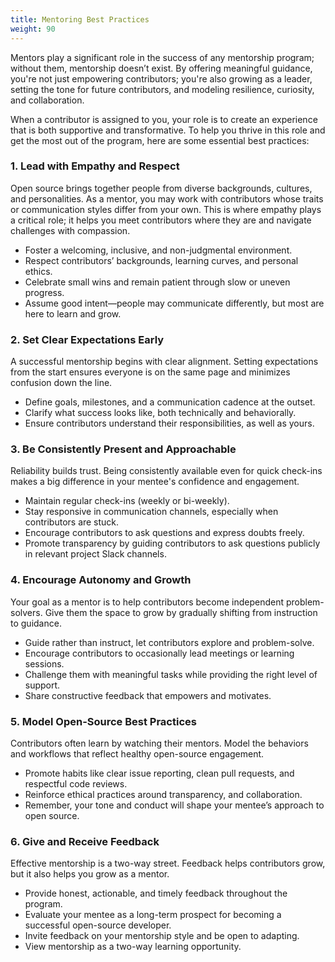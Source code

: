 ```yaml
---
title: Mentoring Best Practices
weight: 90
---
```


Mentors play a significant role in the success of any mentorship program; without them, mentorship doesn’t exist. By offering meaningful guidance, you're not just empowering contributors; you're also growing as a leader, setting the tone for future contributors, and modeling resilience, curiosity, and collaboration.

When a contributor is assigned to you, your role is to create an experience that is both supportive and transformative. To help you thrive in this role and get the most out of the program, here are some essential best practices:

### 1. **Lead with Empathy and Respect**

Open source brings together people from diverse backgrounds, cultures, and personalities. As a mentor, you may work with contributors whose traits or communication styles differ from your own. This is where empathy plays a critical role; it helps you meet contributors where they are and navigate challenges with compassion.
   
  - Foster a welcoming, inclusive, and non-judgmental environment.
  - Respect contributors’ backgrounds, learning curves, and personal ethics.
  - Celebrate small wins and remain patient through slow or uneven progress.
  - Assume good intent—people may communicate differently, but most are here to learn and grow.

### 2. **Set Clear Expectations Early**

A successful mentorship begins with clear alignment. Setting expectations from the start ensures everyone is on the same page and minimizes confusion down the line.

- Define goals, milestones, and a communication cadence at the outset.
- Clarify what success looks like, both technically and behaviorally.
- Ensure contributors understand their responsibilities, as well as yours.

### 3. **Be Consistently Present and Approachable**

Reliability builds trust. Being consistently available even for quick check-ins makes a big difference in your mentee's confidence and engagement.

- Maintain regular check-ins (weekly or bi-weekly).
- Stay responsive in communication channels, especially when contributors are stuck.
- Encourage contributors to ask questions and express doubts freely.
- Promote transparency by guiding contributors to ask questions publicly in relevant project Slack channels.

### 4. **Encourage Autonomy and Growth**

Your goal as a mentor is to help contributors become independent problem-solvers. Give them the space to grow by gradually shifting from instruction to guidance.

- Guide rather than instruct, let contributors explore and problem-solve.
- Encourage contributors to occasionally lead meetings or learning sessions. 
- Challenge them with meaningful tasks while providing the right level of support.
- Share constructive feedback that empowers and motivates.

### 5. **Model Open-Source Best Practices**

   Contributors often learn by watching their mentors. Model the behaviors and workflows that reflect healthy open-source engagement.

- Promote habits like clear issue reporting, clean pull requests, and respectful code reviews.
- Reinforce ethical practices around transparency, and collaboration.
- Remember, your tone and conduct will shape your mentee’s approach to open source.

### 6. **Give and Receive Feedback**

   Effective mentorship is a two-way street. Feedback helps contributors grow, but it also helps you grow as a mentor.
   
- Provide honest, actionable, and timely feedback throughout the program.
- Evaluate your mentee as a long-term prospect for becoming a successful open-source developer.
- Invite feedback on your mentorship style and be open to adapting.
- View mentorship as a two-way learning opportunity.